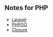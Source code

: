 ## Notes for PHP
- [Laravel](https://github.com/andrebmachadoo/Estudos/blob/master/PHP/Laravel/Index_Laravel.md)
- [PHPOO](https://github.com/andrebmachadoo/Estudos/blob/master/PHP/PHPOO/Index_PHPOO.md)
- [Closure](https://github.com/andrebmachadoo/Estudos/blob/master/PHP/Notes/Index_Notes.md)